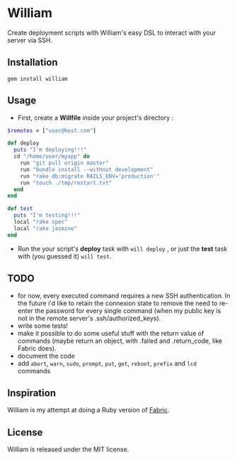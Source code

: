 William
=======

Create deployment scripts with William's easy DSL to interact with your server
via SSH.

Installation
------------

`gem install william`

Usage
-----

* First, create a **Willfile** inside your project's directory :
  
```ruby
$remotes = ["user@host.com"]

def deploy
  puts "I'm deploying!!!"
  cd "/home/user/myapp" do
    run "git pull origin master"
    run "bundle install --without development"
    run "rake db:migrate RAILS_ENV='production'"
    run "touch ./tmp/restart.txt"
  end
end

def test
  puts "I'm testing!!!"
  local "rake spec"
  local "rake jasmine"
end
```

* Run the your script's **deploy** task with `will deploy` , or just the **test** task with (you
guessed it) `will test`.


TODO
----

* for now, every executed command requires a new SSH authentication. In the future
  i'd like to retain the connexion state to remove the need to re-enter the password for
  every single command (when my public key is not in the remote server's .ssh/authorized_keys).
* write some tests!
* make it possible to do some useful stuff with the return value of commands
  (maybe return an object, with .failed and .return_code, like Fabric does).
* document the code
* add `abort`, `warn`, `sudo`, `prompt`, `put`, `get`, `reboot`, `prefix` and `lcd` commands

Inspiration
-----------

William is my attempt at doing a Ruby version of [Fabric](http://docs.fabfile.org/).

License
-------

William is released under the MIT license.
